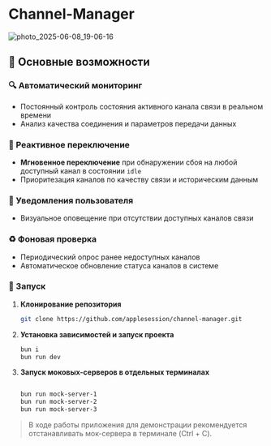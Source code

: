 # Channel-Manager

![photo_2025-06-08_19-06-16](https://github.com/user-attachments/assets/c610888d-a109-4748-a3b9-5524687268d6)

## 🚀 Основные возможности

### 🔍 Автоматический мониторинг
- Постоянный контроль состояния активного канала связи в реальном времени
- Анализ качества соединения и параметров передачи данных

### 🔄 Реактивное переключение
- **Мгновенное переключение** при обнаружении сбоя на любой доступный канал в состоянии `idle`
- Приоритезация каналов по качеству связи и историческим данным

### 📢 Уведомления пользователя
- Визуальное оповещение при отсутствии доступных каналов связи

### ♻️ Фоновая проверка
- Периодический опрос ранее недоступных каналов
- Автоматическое обновление статуса каналов в системе

### 🏁 Запуск
1. **Клонирование репозитория**
   ```bash
   git clone https://github.com/applesession/channel-manager.git

2. **Установка зависимостей и запуск проекта**
   ```bash
   bun i
   bun run dev

2. **Запуск моковых-серверов в отдельных терминалах**
   ```bash

   bun run mock-server-1
   bun run mock-server-2
   bun run mock-server-3

> В ходе работы приложения для демонстрации рекомендуется отстанавливать мок-сервера в терминале (Ctrl + C).
